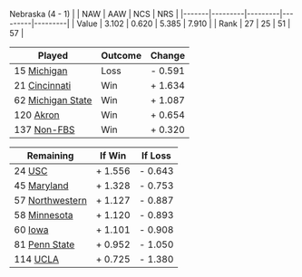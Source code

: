 Nebraska (4 - 1)
|       |   NAW   |   AAW   |   NCS   |   NRS   |
|-------|---------|---------|---------|---------|
| Value |   3.102 |   0.620 |   5.385 |   7.910 |
| Rank  |      27 |      25 |      51 |      57 |

| Played                    | Outcome    |  Change  |
|---------------------------|------------|----------|
|  15 [Michigan              ](Michigan)| Loss       | -  0.591 |
|  21 [Cincinnati            ](Cincinnati)| Win        | +  1.634 |
|  62 [Michigan State        ](MichiganState)| Win        | +  1.087 |
| 120 [Akron                 ](Akron)| Win        | +  0.654 |
| 137 [Non-FBS               ](NonFBS)| Win        | +  0.320 |

| Remaining                 |  If Win  |  If Loss |
|---------------------------|----------|----------|
|  24 [USC                   ](USC)| +  1.556 | -  0.643 |
|  45 [Maryland              ](Maryland)| +  1.328 | -  0.753 |
|  57 [Northwestern          ](Northwestern)| +  1.127 | -  0.887 |
|  58 [Minnesota             ](Minnesota)| +  1.120 | -  0.893 |
|  60 [Iowa                  ](Iowa)| +  1.101 | -  0.908 |
|  81 [Penn State            ](PennState)| +  0.952 | -  1.050 |
| 114 [UCLA                  ](UCLA)| +  0.725 | -  1.380 |

